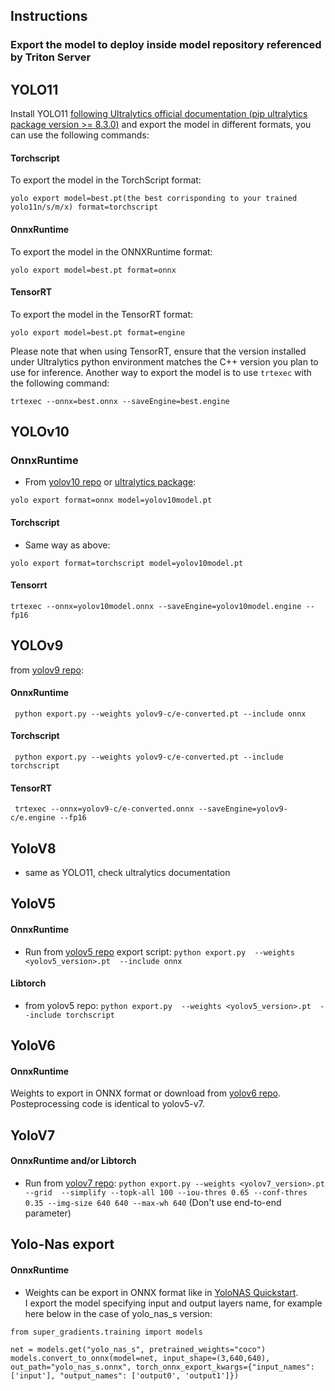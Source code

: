 ## Instructions

### Export the model to deploy inside model repository referenced by Triton Server

## YOLO11
Install YOLO11 [following Ultralytics official documentation (pip ultralytics package version >= 8.3.0)](https://docs.ultralytics.com/quickstart/) and export the model in different formats, you can use the following commands:

#### Torchscript

To export the model in the TorchScript format:

```
yolo export model=best.pt(the best corrisponding to your trained yolo11n/s/m/x) format=torchscript
```

#### OnnxRuntime

To export the model in the ONNXRuntime format:

```
yolo export model=best.pt format=onnx
```

#### TensorRT

To export the model in the TensorRT format:

```
yolo export model=best.pt format=engine
```

Please note that when using TensorRT, ensure that the version installed under Ultralytics python environment matches the C++ version you plan to use for inference. Another way to export the model is to use `trtexec` with the following command:

```
trtexec --onnx=best.onnx --saveEngine=best.engine
```

## YOLOv10
### OnnxRuntime 
* From [yolov10 repo](https://github.com/THU-MIG/yolov10) or [ultralytics package](https://pypi.org/project/ultralytics/):
```
yolo export format=onnx model=yolov10model.pt

```
#### Torchscript
* Same way as above:
```
yolo export format=torchscript model=yolov10model.pt

```

#### Tensorrt
```
trtexec --onnx=yolov10model.onnx --saveEngine=yolov10model.engine --fp16
```


## YOLOv9
from [yolov9 repo](https://github.com/WongKinYiu/yolov9):
#### OnnxRuntime
```
 python export.py --weights yolov9-c/e-converted.pt --include onnx
```
#### Torchscript
```
 python export.py --weights yolov9-c/e-converted.pt --include torchscript
```
#### TensorRT
```
 trtexec --onnx=yolov9-c/e-converted.onnx --saveEngine=yolov9-c/e.engine --fp16
```

## YoloV8
* same as YOLO11, check ultralytics documentation



## YoloV5 
#### OnnxRuntime
* Run from [yolov5 repo](https://github.com/ultralytics/yolov5/issues/251) export script:  ```python export.py  --weights <yolov5_version>.pt  --include onnx```

#### Libtorch
* from yolov5 repo: ```python export.py  --weights <yolov5_version>.pt  --include torchscript```

## YoloV6
#### OnnxRuntime
Weights to export in ONNX format or download from [yolov6 repo](https://github.com/meituan/YOLOv6/tree/main/deploy/ONNX). Posteprocessing code is identical to yolov5-v7.


## YoloV7
#### OnnxRuntime and/or Libtorch
* Run from [yolov7 repo](https://github.com/WongKinYiu/yolov7#export): ```python export.py --weights <yolov7_version>.pt --grid  --simplify --topk-all 100 --iou-thres 0.65 --conf-thres 0.35 --img-size 640 640 --max-wh 640``` (Don't use end-to-end parameter)


## Yolo-Nas export 
#### OnnxRuntime
* Weights can be export in ONNX format like in [YoloNAS Quickstart](https://github.com/Deci-AI/super-gradients/blob/master/documentation/source/YoloNASQuickstart.md#export-to-onnx).  
I export the model specifying input and output layers name, for example here below in the case of yolo_nas_s version:
```
from super_gradients.training import models

net = models.get("yolo_nas_s", pretrained_weights="coco")
models.convert_to_onnx(model=net, input_shape=(3,640,640), out_path="yolo_nas_s.onnx", torch_onnx_export_kwargs={"input_names": ['input'], "output_names": ['output0', 'output1']})
```


